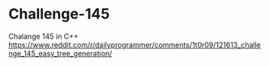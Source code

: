 Challenge-145
=============
Chalange 145 in C++
https://www.reddit.com/r/dailyprogrammer/comments/1t0r09/121613_challenge_145_easy_tree_generation/
